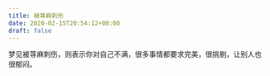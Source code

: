 ```yaml
---
title: 被荨麻刺伤
date: 2020-02-15T20:54:12+08:00
draft: false
---
```


梦见被荨麻刺伤，则表示你对自己不满，很多事情都要求完美，很挑剔，让别人也很郁闷。
